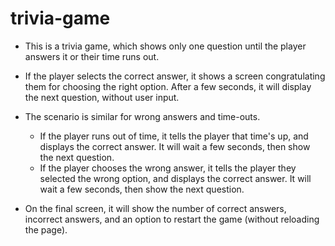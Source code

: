 # trivia-game

* This is a trivia game, which shows only one question until the player answers it or their time runs out.

* If the player selects the correct answer, it shows a screen congratulating them for choosing the right option. After a few seconds, it will display the next question, without user input.

* The scenario is similar for wrong answers and time-outs.

  * If the player runs out of time, it tells the player that time's up, and displays the correct answer. It will wait a few seconds, then show the next question.
  * If the player chooses the wrong answer, it tells the player they selected the wrong option, and displays the correct answer. It will wait a few seconds, then show the next question.

* On the final screen, it will show the number of correct answers, incorrect answers, and an option to restart the game (without reloading the page).